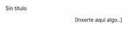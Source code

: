 <br>
<p>Sin título</p>
<div class="container">
  <header>
	 [Inserte aquí algo..]
	</header>
   <div>
 
</div>


